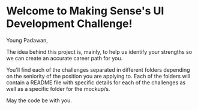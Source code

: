 # Welcome to Making Sense's UI Development Challenge!

Young Padawan,

The idea behind this project is, mainly, to help us identify your strengths so we can create an accurate career path for you.

You'll find each of the challenges separated in different folders depending on the seniority of the position you are applying to. Each of the folders will contain a README file with specific details for each of the challenges as well as a specific folder for the mockup/s.

May the code be with you.
